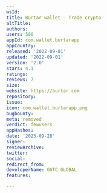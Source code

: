 ```yaml
---
wsId: 
title: Burtar wallet - Trade crypto
altTitle: 
authors: 
users: 500
appId: com.wallet.burtarapp
appCountry: 
released: '2022-09-01'
updated: '2022-09-01'
version: '2.0'
stars: 4.1
ratings: 
reviews: 7
size: 
website: https://burtar.com
repository: 
issue: 
icon: com.wallet.burtarapp.png
bugbounty: 
meta: removed
verdict: fewusers
appHashes: 
date: '2023-09-28'
signer: 
reviewArchive: 
twitter: 
social: 
redirect_from: 
developerName: GGTC GLOBAL
features: 

---
```


